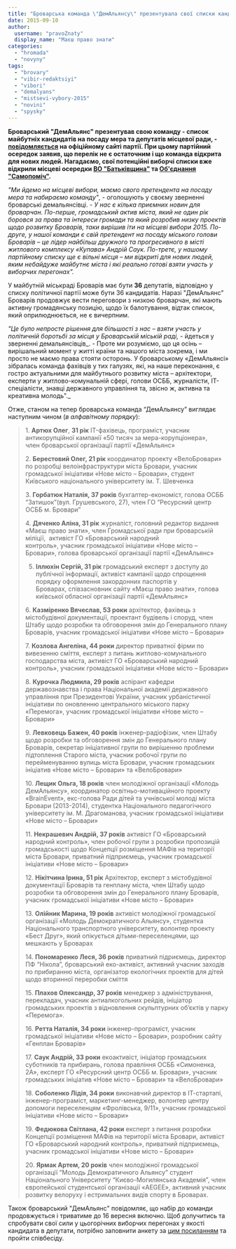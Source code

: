 ```yaml
---
title: "Броварська команда \"ДемАльянсу\" презентувала свої списки кандидатів на місцевих виборах"
date: 2015-09-10
author: 
  username: "pravoZnaty"
  display_name: "Маєш право знати"
categories: 
  - "hromada"
  - "novyny"
tags: 
  - "brovary"
  - "vibir-redaktsiyi"
  - "vibori"
  - "demalyans"
  - "mistsevi-vybory-2015"
  - "novini"
  - "spysky"
---
```


**Броварський "ДемАльянс" презентував свою команду - список майбутніх кандидатів на посаду мера та депутатів місцевої ради, - [повідомляється](http://dem-alliance.org/districts/29/district_news/3012) на офіційному сайті партії. При цьому партійний осередок заявив, що перелік не є остаточним і що команда відкрита для нових людей. Нагадаємо, свої потенційні виборчі списки вже відкрили місцеві осередки [ВО "Батьківщина"](https://mpz.brovary.org/brovarska-batkivshhyna-oprylyudnyla-svoyih-virogidnyh-kandydativ-v-deputaty-brovarskoyi-miskrady/) та [Об'єднання "Самопоміч"](https://mpz.brovary.org/samopomich-vidkryla-mozhlyvyj-spysok-kandydativ-na-mistsevyh-vyborah-u-brovarah/).**

_"Ми йдемо на місцеві вибори, маємо свого претендента на посаду мера та набираємо команду"_, - оголошують у своєму зверненні броварські демальянсівці. - _У нас є кілька приємних новин для броварчан. По-перше, громадський актив міста, який не один рік боровся за права та інтереси громади та який розробив низку проектів щодо розвитку Броварів, таки вирішив іти на місцеві вибори 2015. По-друге, у нашої команди є свій претендент на посаду міського голови Броварів – це лідер найбільш дружного та прогресивного в місті житлового комплексу «Купава» Андрій Саук. По-третє, у нашому партійному списку ще є вільні місця – ми відкриті для нових людей, яким небайдуже майбутнє міста і які реально готові взяти участь у виборчих перегонах"._

У майбутній міськраді Броварів має бути **36** депутатів, відповідно у списку політичної партії може бути 36 кандидатів. Наразі "ДемАльянс" Броварів продовжує вести переговори з низкою броварчан, які мають активну громадянську позицію, щодо їх балотування, відтак список, який оприлюднюється, не є вичерпним.

_"Це було непросте рішення для більшості з нас – взяти участь у політичній боротьбі за місця у Броварській міській раді, -_ йдеться у зверненні демальянсівців_. - Проте ми розуміємо, що ця осінь – вирішальний момент у житті країни та нашого міста зокрема, і ми просто не маємо права стояти осторонь. У броварському «ДемАльянсі» зібралась команда фахівців у тих галузях, які, на наше переконання, є гостро актуальними для майбутнього розвитку міста – архітектори, експерти у житлово-комунальній сфері, голови ОСББ, журналісти, ІТ-спеціалісти, знавці державного управління та, звісно ж, активна та креативна молодь"._

Отже, станом на тепер броварська команда “ДемАльянсу” виглядає наступним чином (_в алфавітному порядку_):

> 1\. **Артюх Олег**, **31 рік** IT-фахівець, програміст, учасник антикорупційної кампанії «50 тисяч за мера-корупціонера», член броварської організації партії «ДемАльянс»
> 
> 2\. **Берестовий Олег, 21 рік** координатор проекту «ВелоБровари» по розробці велоінфраструктури міста Бровари, учасник громадської ініціативи «Нове місто – Бровари», студент Київського національного університету ім. Т. Шевченка
> 
> 3\. **Горбатюк Наталія, 37 років** бухгалтер-економіст, голова ОСББ “Затишок”(вул. Грушевського, 27), член ГО “Ресурсний центр ОСББ м. Бровари”
> 
> 4\. **Дяченко Аліна, 31 рік** журналіст, головний редактор видання «Маєш право знати», член Громадської ради при броварській міліції,  активіст ГО «Броварський народний контроль», учасник громадської ініціативи «Нове місто – Бровари», голова броварської організації партії «ДемАльянс»
> 
> 5. **Іллюхін Сергій, 31 рік** громадський експерт з доступу до публічної інформації, активіст кампанії щодо спрощення порядку оформлення закордонних паспортів у Броварах, співзасновник сайту «Маєш право знати», голова київської обласної організації партії «ДемАльянс»
> 
> 6\. **Казміренко Вячеслав, 53 роки** архітектор, фахівець з містобудівної документації, проектант будівель і споруд, член Штабу щодо розробки та обговорення змін до Генерального плану Броварів, учасник громадської ініціативи «Нове місто – Бровари»
> 
> 7\. **Козлова Ангеліна, 44 роки** директор приватної фірми по вивезенню сміття, експерт з питань житлово-комунального господарства міста, активіст ГО «Броварський народний контроль», учасник громадської ініціативи «Нове місто – Бровари»
> 
> 8\. **Курочка Людмила, 29 років** аспірант кафедри державознавства і права Національної академії державного управління при Президентові України, учасник урбаністичної ініціативи по оновленню центрального міського парку «Перемога», учасник громадської ініціативи «Нове місто – Бровари»
> 
> 9\. **Левковець Бажен, 40 років** інженер-радіофізик, член Штабу щодо розробки та обговорення змін до Генерального плану Броварів, секретар ініціативної групи по вирішенню проблеми підтоплення Старого міста, учасник робочої групи по перейменуванню вулиць міста Бровари, учасник громадських ініціатив «Нове місто – Бровари» та «ВелоБровари»
> 
> 10\. **Лещик Ольга, 18 років** член молодіжної організації «Молодь ДемАльянсу», координатор освітньо-мотиваційного проекту «BrainEvent», екс-голова Ради дітей та учнівської молоді міста Бровари (2013-2014), студентка Національного педагогічного університету ім. М. Драгоманова, учасник громадської ініціативи «Нове місто – Бровари»
> 
> 11\. **Некрашевич Андрій, 37 років** активіст ГО «Броварський народний контроль», член робочої групи з розробки пропозицій громадськості щодо Концепції розміщення МАФів на території міста Бровари, приватний підприємець, учасник громадської ініціативи «Нове місто – Бровари»
> 
> 12\. **Нікітчина Ірина, 51 рік** Архітектор, експерт з містобудівної документації Броварів та генплану міста, член Штабу щодо розробки та обговорення змін до Генерального плану Броварів, учасник громадської ініціативи «Нове місто – Бровари»
> 
> 13\. **Олійник Марина, 19 років** активіст молодіжної громадської організації «Молодь Демократичного Альянсу», студентка Національного транспортного університету, волонтер проекту «Бест Друг», який опікується дітьми-переселенцями, що мешкають у Броварах
> 
> 14\. **Пономаренко Леся, 36 років** приватний підриємець, директор ПФ “Нікола”, броварський еко-активіст, активний учасник заходів по прибиранню міста, організатор екологічних проектів для дітей щодо вторинної переробки сміття
> 
> 15\. **Плахов Олександр, 37 років** менеджер з адміністрування, перекладач, учасник антиалкогольних рейдів, ініціатор громадських проектів з відновлення скульптурних об’єктів у парку «Перемога».
> 
> 16\. **Ретта Наталія, 34 роки** інженер-програміст, учасник громадської ініціативи «Нове місто – Бровари», розробник сайту «Генплан Броварів»
> 
> 17\. **Саук Андрій, 33 роки** екоактивіст, ініціатор громадських суботників та прибирань, голова правління ОСББ «Симоненка, 2А», експерт ГО «Ресурсний центр ОСББ м. Бровари», учасник громадських ініціатив «Нове місто – Бровари» та «ВелоБровари»
> 
> 18\. **Соболенко Лідія, 34 роки** виконавчий директор в ІТ-стартапі, інженер-програміст, маркетинг-менеджер, волонтер центру допомоги переселенцям «Фролівська, 9/11», учасник громадської ініціативи «Нове місто – Бровари»
> 
> 19\. **Федюкова Світлана, 42 роки** експерт з питання розробки Концепції розміщення МАФів на території міста Бровари, активіст ГО «Броварський народний контроль», приватний підприємець, учасник громадської ініціативи «Нове місто – Бровари»
> 
> 20\. **Ярмак Артем, 20 років** член молодіжної громадської організації “Молодь Демократичного Альянсу” студент Національного Університету “Києво-Могилянська Академія”, член європейської студентської організації «AEGEE», активний учасник розвитку велоруху і естримальних видів спорту в Броварах.

Також броварський "ДемАльянс" повідомляє, що набір до команди продовжується і триватиме до 16 вересня включно. Щоб долучитись та спробувати свої сили у цьогорічних виборчих перегонах у якості кандидата в депутати, потрібно заповнити анкету за [цим посиланням](https://docs.google.com/forms/d/14g3OLhkydaZ0AZ7a2MbT-NwXywD4C-eBYi5x4lRlj34/viewform) та пройти співбесіду.
